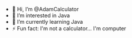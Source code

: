- 👋 Hi, I’m @AdamCalculator
- 👀 I’m interested in Java
- 🌱 I’m currently learning Java
- ⚡ Fun fact: I'm not a calculator... I'm computer

<!---
AdamCalculator/AdamCalculator is a ✨ special ✨ repository because its `README.md` (this file) appears on your GitHub profile.
You can click the Preview link to take a look at your changes.
--->
